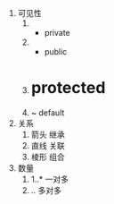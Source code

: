 1. 可见性
   1. - private
   2. + public
   3. # protected
   4. ~ default
2. 关系
   1. 箭头 继承
   2. 直线 关联 
   3. 棱形 组合
3. 数量
   1. 1..* 一对多
   2. *..* 多对多